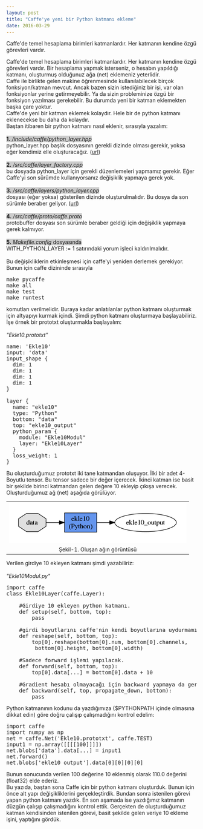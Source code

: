 ```yaml
---
layout: post
title: "Caffe'ye yeni bir Python katmanı ekleme"
date: 2016-03-29
---
```

<!--more-->
Caffe'de temel hesaplama birimleri katmanlardır. Her katmanın kendine özgü görevleri vardır.
<!--more-->

Caffe'de temel hesaplama birimleri katmanlardır. Her katmanın kendine özgü görevleri vardır. Bir hesaplama yapmak isterseniz, o hesabın yapıldığı katmanı, oluşturmuş olduğunuz ağa (net) eklemeniz yeterlidir.<br />
Caffe ile birlikte gelen makine öğrenmesinde kullanılabilecek birçok fonksiyon/katman mevcut. Ancak bazen sizin istediğiniz bir işi, var olan fonksiyonlar yerine getirmeyebilir. Ya da sizin probleminize özgü bir fonksiyon yazılması gerekebilir. Bu durumda yeni bir katman eklemekten başka çare yoktur.<br />
Caffe'de yeni bir katman eklemek kolaydır. Hele bir de python katmanı eklenecekse bu daha da kolaydır.<br />
Baştan itibaren bir python katmanı nasıl eklenir, sırasıyla yazalım:<br /><br />
<span style="background-color: #cccccc;"><b>1.</b>&nbsp;<i>/include/caffe/python_layer.hpp</i></span><br />
python_layer.hpp başlık dosyasının gerekli dizinde olması gerekir, yoksa eğer kendimiz elle oluşturacağız. (<a href="https://github.com/longjon/caffe/commit/a48990d5951e4c5d286b7d0dfdf04b8afa9cfb62" target="_blank">url</a>)
<br /><br />
<span style="background-color: #cccccc;"><b>2.</b> <i>/src/caffe/layer_factory.cpp</i></span><br />
bu dosyada python_layer için gerekli düzenlemeleri yapmamız gerekir. Eğer Caffe'yi son sürümde kullanıyorsanız değişiklik yapmaya gerek yok.<br /><br />
<span style="background-color: #cccccc;"><b>3.</b> <i>/src/caffe/layers/python_layer.cpp</i></span><br />
dosyası (eğer yoksa) gösterilen dizinde oluşturulmalıdır. Bu dosya da son sürümle beraber geliyor. (<a href="https://github.com/longjon/caffe/commit/a48990d5951e4c5d286b7d0dfdf04b8afa9cfb62" target="_blank">url</a>)
<br /><br />
<span style="background-color: #cccccc;"><b>4.</b> <i>/src/caffe/proto/caffe.proto</i></span><br />
protobuffer dosyası son sürümle beraber geldiği için değişiklik yapmaya gerek kalmıyor.<br /><br />
<span style="background-color: #cccccc;"><b>5.</b> <i>Makefile.config</i> dosyasında</span><br />
WITH_PYTHON_LAYER := 1 satırındaki yorum işleci kaldırılmalıdır.<br />
<br />
Bu değişikliklerin etkinleşmesi için caffe'yi yeniden derlemek gerekiyor. Bunun için caffe dizininde sırasıyla<br />
<pre>
make pycaffe
make all
make test
make runtest
</pre>
komutları verilmelidir. Buraya kadar anlatılanlar python katmanı oluşturmak için altyapıyı kurmak içindi. Şimdi python katmanı oluşturmaya başlayabiliriz. İşe örnek bir prototxt oluşturmakla başlayalım:<br /><br />
<i>"Ekle10.prototxt"</i>
<pre class="prettyprint">
name: 'Ekle10'
input: 'data'
input_shape {
  dim: 1
  dim: 1
  dim: 1
  dim: 1
}

layer {
  name: "ekle10"
  type: "Python"
  bottom: "data"
  top: "ekle10_output"
  python_param {
    module: "Ekle10Modul"
    layer: "Ekle10Layer"
  }
  loss_weight: 1
}</pre>
Bu oluşturduğumuz prototxt iki tane katmandan oluşuyor. İlki bir adet 4-Boyutlu tensor. Bu tensor sadece bir değer içerecek. İkinci katman ise basit bir şekilde birinci katmandan gelen değere 10 ekleyip çıkışa verecek. Oluşturduğumuz ağ (net) aşağıda görülüyor.
<table align="center">
<tr><td style="text-align: center;">
<img src="/img/sampleNet_prototxt.png" text-align="center"></td></tr>
<tr><td class="tr-caption" style="text-align: center;">Şekil-1. Oluşan ağın görüntüsü</td></tr>
</table>

Verilen girdiye 10 ekleyen katmanı şimdi yazabiliriz:<br /><br />
<i>"Ekle10Modul.py"</i>
<pre class="prettyprint">
import caffe
class Ekle10Layer(caffe.Layer):
    
    #Girdiye 10 ekleyen python katmanı.
    def setup(self, bottom, top):
        pass
    
    #girdi boyutlarını caffe'nin kendi boyutlarına uydurmamız gerekiyor.
    def reshape(self, bottom, top):
        top[0].reshape(bottom[0].num, bottom[0].channels,
         bottom[0].height, bottom[0].width)
    
    #Sadece forward işlemi yapılacak.
    def forward(self, bottom, top):
        top[0].data[...] = bottom[0].data + 10
    
    #Gradient hesabı olmayacağı için backward yapmaya da gerek yok.
    def backward(self, top, propagate_down, bottom):
        pass
</pre>
Python katmanının kodunu da yazdığımıza ($PYTHONPATH içinde olmasına dikkat edin) göre doğru çalışıp çalışmadığını kontrol edelim:<br />
<pre class="prettyprint">
import caffe
import numpy as np
net = caffe.Net('Ekle10.prototxt', caffe.TEST)
input1 = np.array([[[[100]]]])
net.blobs['data'].data[...] = input1
net.forward()
net.blobs['ekle10_output'].data[0][0][0][0]
</pre>
Bunun sonucunda verilen 100 değerine 10 eklenmiş olarak 110.0 değerini (float32) elde ederiz.<br />
Bu yazıda, baştan sona Caffe için bir python katmanı oluşturduk. Bunun için önce alt yapı değişikliklerini gerçekleştirdik. Bundan sonra istenilen görevi yapan python katmanı yazdık. En son aşamada ise yazdığımız katmanın düzgün çalışıp çalışmadığını kontrol ettik. Gerçekten de oluşturduğumuz katman kendisinden istenilen görevi, basit şekilde gelen veriye 10 ekleme işini, yaptığını gördük.
